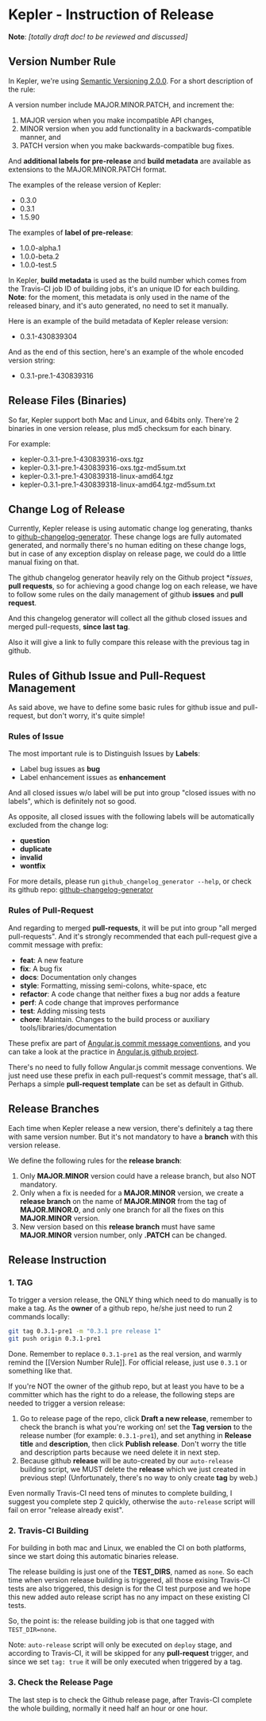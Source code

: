 # Kepler - Instruction of Release

**Note**: *[totally draft doc! to be reviewed and discussed]*

## Version Number Rule

In Kepler, we're using [Semantic Versioning 2.0.0](https://semver.org). For a short description of the rule:

A version number include MAJOR.MINOR.PATCH, and increment the:

1. MAJOR version when you make incompatible API changes,
2. MINOR version when you add functionality in a backwards-compatible manner, and
3. PATCH version when you make backwards-compatible bug fixes.

And **additional labels for pre-release** and **build metadata** are available as extensions to the MAJOR.MINOR.PATCH format.

The examples of the release version of Kepler:

- 0.3.0
- 0.3.1
- 1.5.90

The examples of **label of pre-release**:

- 1.0.0-alpha.1
- 1.0.0-beta.2
- 1.0.0-test.5

In Kepler, **build metadata** is used as the build number which comes from the Travis-CI job ID of building jobs, it's an unique ID for each building. **Note**: for the moment, this metadata is only used in the name of the released binary, and it's auto generated, no need to set it manually.

Here is an example of the build metadata of Kepler release version:

- 0.3.1-430839304

And as the end of this section, here's an example of the whole encoded version string:

- 0.3.1-pre.1-430839316

## Release Files (Binaries)

So far, Kepler support both Mac and Linux, and 64bits only. There're 2 binaries in one version release, plus md5 checksum for each binary.

For example:

- kepler-0.3.1-pre.1-430839316-oxs.tgz
- kepler-0.3.1-pre.1-430839316-oxs.tgz-md5sum.txt
- kepler-0.3.1-pre.1-430839318-linux-amd64.tgz
- kepler-0.3.1-pre.1-430839318-linux-amd64.tgz-md5sum.txt

## Change Log of Release

Currently, Kepler release is using automatic change log generating, thanks to [github-changelog-generator](https://github.com/github-changelog-generator/github-changelog-generator). These change logs are fully automated generated, and normally there's no human editing on these change logs, but in case of any exception display on release page, we could do a little manual fixing on that.

The github changelog generator heavily rely on the Github project **issues*, **pull requests**, so for achieving a good change log on each release, we have to follow some rules on the daily management of github **issues** and **pull request**.

And this changelog generator will collect all the github closed issues and merged pull-requests, **since last tag**.

Also it will give a link to fully compare this release with the previous tag in github.

## Rules of Github Issue and Pull-Request Management

As said above, we have to define some basic rules for github issue and pull-request, but don't worry, it's quite simple!

### Rules of Issue

The most important rule is to Distinguish Issues by **Labels**:

- Label bug issues as **bug**
- Label enhancement issues as **enhancement**

And all closed issues w/o label will be put into group "closed issues with no labels", which is definitely not so good.

As opposite, all closed issues with the following labels will be automatically excluded from the change log:

- **question**
- **duplicate**
- **invalid**
- **wontfix**

For more details, please run `github_changelog_generator --help`, or check its github repo: [github-changelog-generator](https://github.com/github-changelog-generator/github-changelog-generator)

### Rules of Pull-Request

And regarding to merged **pull-requests**, it will be put into group "all merged pull-requests". And it's strongly recommended that each pull-request give a commit message with prefix:

- **feat**:     A new feature
- **fix**:      A bug fix
- **docs**:     Documentation only changes
- **style**:    Formatting, missing semi-colons, white-space, etc
- **refactor**: A code change that neither fixes a bug nor adds a feature
- **perf**:     A code change that improves performance
- **test**:     Adding missing tests
- **chore**:    Maintain. Changes to the build process or auxiliary tools/libraries/documentation

These prefix are part of [Angular.js commit message conventions](https://docs.google.com/document/d/1QrDFcIiPjSLDn3EL15IJygNPiHORgU1_OOAqWjiDU5Y/edit?pref=2&pli=1#heading=h.uyo6cb12dt6w), and you can take a look at the practice in [Angular.js github project](https://github.com/angular/angular.js/commits/master).

There's no need to fully follow Angular.js commit message conventions. We just need use these prefix in each pull-request's commit message, that's all. Perhaps a simple **pull-request template** can be set as default in Github.

## Release Branches

Each time when Kepler release a new version, there's definitely a tag there with same version number. But it's not mandatory to have a **branch** with this version release.

We define the following rules for the **release branch**:

1. Only **MAJOR.MINOR** version could have a release branch, but also NOT mandatory.
1. Only when a fix is needed for a **MAJOR.MINOR** version, we create a **release branch** on the name of **MAJOR.MINOR** from the tag of **MAJOR.MINOR.0**, and only one branch for all the fixes on this **MAJOR.MINOR** version.
1. New version based on this **release branch** must have same **MAJOR.MINOR** version number, only **.PATCH** can be changed.

## Release Instruction

### 1. TAG

To trigger a version release, the ONLY thing which need to do manually is to make a tag. As the **owner** of a github repo, he/she just need to run 2 commands locally:

```bash
git tag 0.3.1-pre1 -m "0.3.1 pre release 1"
git push origin 0.3.1-pre1
```

Done.
Remember to replace `0.3.1-pre1` as the real version, and warmly remind the [[Version Number Rule]]. For official release, just use `0.3.1` or something like that.

If you're NOT the owner of the github repo, but at least you have to be a committer which has the right to do a release, the following steps are needed to trigger a version release:

1. Go to release page of the repo, click **Draft a new release**, remember to check the branch is what you're working on! set the **Tag version** to the release number (for    example: `0.3.1-pre1`), and set anything in **Release title** and **description**, then click **Publish release**. Don't worry the title and description parts because we need delete it in next step.
1. Because github **release** will be auto-created by our `auto-release` building script, we MUST delete the **release** which we just created in previous step! (Unfortunately, there's no way to only create **tag** by web.)

Even normally Travis-CI need tens of minutes to complete building, I suggest you complete step 2 quickly, otherwise the `auto-release` script will fail on error "release already exist".

### 2. Travis-CI Building

For building in both mac and Linux, we enabled the CI on both platforms, since we start doing this automatic binaries release.

The release building is just one of the **TEST_DIRS**, named as `none`. So each time when version release building is triggered, all those exising Travis-CI tests are also triggered, this design is for the CI test purpose and we hope this new added auto release script has no any impact on these existing CI tests.

So, the point is: the release building job is that one tagged with `TEST_DIR=none`.

Note: `auto-release` script will only be executed on `deploy` stage, and according to Travis-CI, it will be skipped for any **pull-request** trigger, and since we set `tag: true` it will be only executed when triggered by a tag.

### 3. Check the Release Page

The last step is to check the Github release page, after Travis-CI complete the whole building, normally it need half an hour or one hour.
